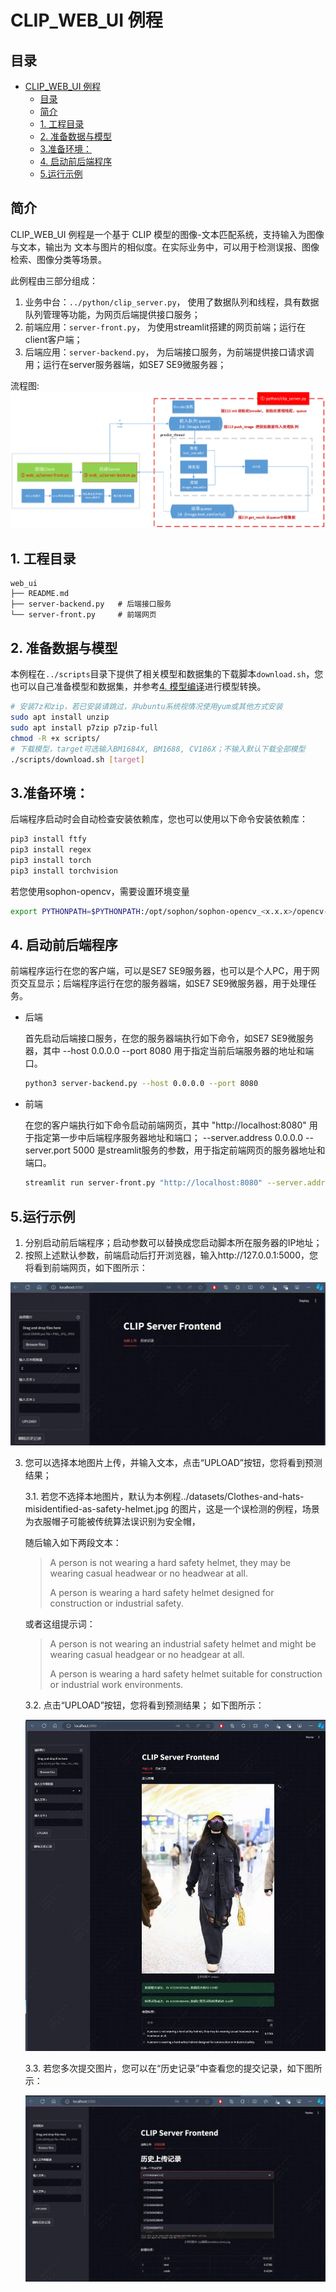 # CLIP_WEB_UI 例程

## 目录

- [CLIP\_WEB\_UI 例程](#clip_web_ui-例程)
  - [目录](#目录)
  - [简介](#简介)
  - [1. 工程目录](#1-工程目录)
  - [2. 准备数据与模型](#2-准备数据与模型)
  - [3.准备环境：](#3准备环境)
  - [4. 启动前后端程序](#4-启动前后端程序)
  - [5.运行示例](#5运行示例)


## 简介
CLIP_WEB_UI 例程是一个基于 CLIP 模型的图像-文本匹配系统，支持输入为图像与文本，输出为 文本与图片的相似度。在实际业务中，可以用于检测误报、图像检索、图像分类等场景。

此例程由三部分组成：

1. 业务中台：`../python/clip_server.py`， 使用了数据队列和线程，具有数据队列管理等功能，为网页后端提供接口服务；
2. 前端应用：`server-front.py`， 为使用streamlit搭建的网页前端；运行在client客户端；
3. 后端应用：`server-backend.py`， 为后端接口服务，为前端提供接口请求调用；运行在server服务器端，如SE7 SE9微服务器；

流程图:
![](../pics/CLIP-web_ui.png)

## 1. 工程目录

```
web_ui
├── README.md 
├── server-backend.py   # 后端接口服务
└── server-front.py     # 前端网页
```

## 2. 准备数据与模型

本例程在`../scripts`目录下提供了相关模型和数据集的下载脚本`download.sh`，您也可以自己准备模型和数据集，并参考[4. 模型编译](../README.md#4-模型编译)进行模型转换。

```bash
# 安装7z和zip，若已安装请跳过，非ubuntu系统视情况使用yum或其他方式安装
sudo apt install unzip
sudo apt install p7zip p7zip-full
chmod -R +x scripts/
# 下载模型，target可选输入BM1684X, BM1688, CV186X；不输入默认下载全部模型 
./scripts/download.sh [target] 
```


## 3.准备环境：

后端程序启动时会自动检查安装依赖库，您也可以使用以下命令安装依赖库：
```bash
pip3 install ftfy
pip3 install regex
pip3 install torch
pip3 install torchvision
```

若您使用sophon-opencv，需要设置环境变量
```bash
export PYTHONPATH=$PYTHONPATH:/opt/sophon/sophon-opencv_<x.x.x>/opencv-python
```


## 4. 启动前后端程序

前端程序运行在您的客户端，可以是SE7 SE9服务器，也可以是个人PC，用于网页交互显示；后端程序运行在您的服务器端，如SE7 SE9微服务器，用于处理任务。

- 后端
  
  首先启动后端接口服务，在您的服务器端执行如下命令，如SE7 SE9微服务器，其中 --host 0.0.0.0 --port 8080 用于指定当前后端服务器的地址和端口。
  ```bash
  python3 server-backend.py --host 0.0.0.0 --port 8080 
  ```


- 前端

  在您的客户端执行如下命令启动前端网页，其中 "http://localhost:8080" 用于指定第一步中后端程序服务器地址和端口； --server.address 0.0.0.0 --server.port 5000 是streamlit服务的参数，用于指定前端网页的服务器地址和端口。

  ```bash
  streamlit run server-front.py "http://localhost:8080" --server.address 0.0.0.0 --server.port 5000 
  ```


## 5.运行示例

1. 分别启动前后端程序；启动参数可以替换成您启动脚本所在服务器的IP地址；
2. 按照上述默认参数，前端启动后打开浏览器，输入http://127.0.0.1:5000，您将看到前端网页，如下图所示：

![前端网页](../pics/front.jpg)

3. 您可以选择本地图片上传，并输入文本，点击“UPLOAD”按钮，您将看到预测结果；
 
   3.1. 若您不选择本地图片，默认为本例程../datasets/Clothes-and-hats-misidentified-as-safety-helmet.jpg 的图片，这是一个误检测的例程，场景为衣服帽子可能被传统算法误识别为安全帽，
   
    随后输入如下两段文本： 

    > A person is not wearing a hard safety helmet, they may be wearing casual headwear or no headwear at all.
    > 
    > A person is wearing a hard safety helmet designed for construction or industrial safety.

    或者这组提示词：
    > A person is not wearing an industrial safety helmet and might be wearing casual headgear or no headgear at all.
    >
    > A person is wearing a hard safety helmet suitable for construction or industrial work environments.


    3.2. 点击“UPLOAD”按钮，您将看到预测结果； 如下图所示：

    ![预测结果](../pics/result.jpg)


    3.3. 若您多次提交图片，您可以在“历史记录”中查看您的提交记录，如下图所示：

    ![历史记录](../pics/history.jpg)
